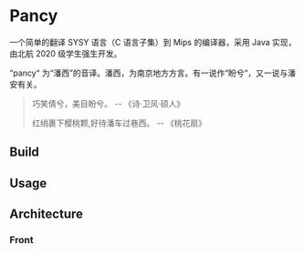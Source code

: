  # Pancy

一个简单的翻译 SYSY 语言（C 语言子集）到 Mips 的编译器，采用 Java 实现，由北航 2020 级学生强生开发。

“pancy“ 为“潘西”的音译。潘西，为南京地方方言。有一说作“盼兮“，又一说与潘安有关。

> 巧笑倩兮，美目盼兮。	-- 《诗·卫风·硕人》
>
> 红绡裹下樱桃颗,好待潘车过巷西。	-- 《桃花扇》 	



## Build



## Usage



## Architecture

### Front

